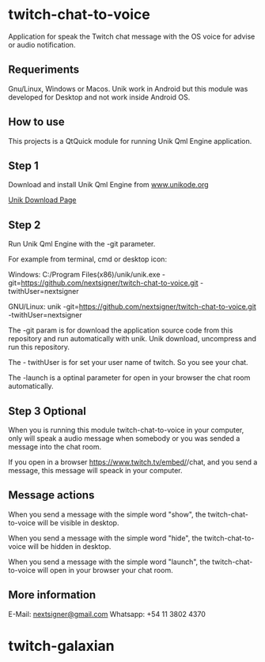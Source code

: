 # twitch-chat-to-voice

Application for speak the Twitch chat message with the OS voice for advise or audio notification.

## Requeriments

Gnu/Linux, Windows or Macos. Unik work in Android but this module was developed for Desktop and not work inside Android OS.

## How to use

This projects is a QtQuick module for running Unik Qml Engine application.

## Step 1

Download and install Unik Qml Engine from www.unikode.org

[Unik Download Page](http://www.unikode.org/p/download.html)

## Step 2

Run Unik Qml Engine with the -git parameter.

For example from terminal, cmd or desktop icon:

Windows: C:/Program Files(x86)/unik/unik.exe -git=https://github.com/nextsigner/twitch-chat-to-voice.git -twithUser=nextsigner

GNU/Linux: unik -git=https://github.com/nextsigner/twitch-chat-to-voice.git -twithUser=nextsigner

The -git param is for download the application source code from this repository and run automatically with unik. Unik download, uncompress and run this repository.

The - twithUser is for set your user name of twitch. So you see your chat.

The -launch is a optinal parameter for open in your browser the chat room automatically.

## Step 3 Optional

When you is running this module twitch-chat-to-voice in your computer, only will speak a audio message when somebody or you was sended a message into the chat room.

If you open in a browser https://www.twitch.tv/embed/<twitch user id>/chat, and you send a message, this message will speack in your computer.

## Message actions

When you send a message with the simple word "show", the twitch-chat-to-voice will be visible in desktop.

When you send a message with the simple word "hide", the twitch-chat-to-voice will be hidden in desktop.

When you send a message with the simple word "launch", the twitch-chat-to-voice will open in your browser your chat room.


## More information

E-Mail: nextsigner@gmail.com
Whatsapp: +54 11 3802 4370





# twitch-galaxian
